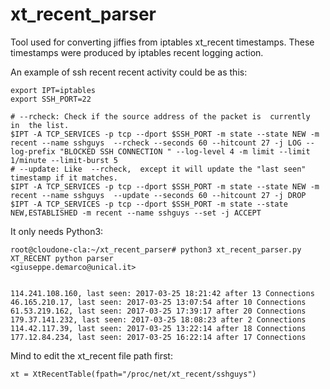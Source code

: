 # xt_recent_parser
Tool used for converting jiffies from iptables xt_recent timestamps.
These timestamps were produced by iptables recent logging action.

An example of ssh recent recent activity could be as this:

````
export IPT=iptables
export SSH_PORT=22

# --rcheck: Check if the source address of the packet is  currently  in  the list.
$IPT -A TCP_SERVICES -p tcp --dport $SSH_PORT -m state --state NEW -m recent --name sshguys  --rcheck --seconds 60 --hitcount 27 -j LOG --log-prefix "BLOCKED SSH CONNECTION " --log-level 4 -m limit --limit 1/minute --limit-burst 5
# --update: Like  --rcheck,  except it will update the "last seen" timestamp if it matches.
$IPT -A TCP_SERVICES -p tcp --dport $SSH_PORT -m state --state NEW -m recent --name sshguys  --update --seconds 60 --hitcount 27 -j DROP
$IPT -A TCP_SERVICES -p tcp --dport $SSH_PORT -m state --state NEW,ESTABLISHED -m recent --name sshguys --set -j ACCEPT
````

It only needs Python3:

````
root@cloudone-cla:~/xt_recent_parser# python3 xt_recent_parser.py 
XT_RECENT python parser
<giuseppe.demarco@unical.it>


114.241.108.160, last seen: 2017-03-25 18:21:42 after 13 Connections 
46.165.210.17, last seen: 2017-03-25 13:07:54 after 10 Connections 
61.53.219.162, last seen: 2017-03-25 17:39:17 after 20 Connections 
179.37.141.232, last seen: 2017-03-25 18:08:23 after 2 Connections 
114.42.117.39, last seen: 2017-03-25 13:22:14 after 18 Connections 
177.12.84.234, last seen: 2017-03-25 16:22:14 after 17 Connections 

````

Mind to edit the xt_recent file path first:

````
xt = XtRecentTable(fpath="/proc/net/xt_recent/sshguys")
````

